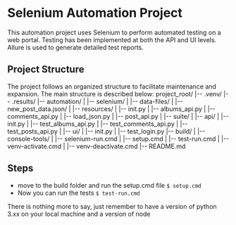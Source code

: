 # Selenium Automation Project

This automation project uses Selenium to perform automated testing on a web portal. Testing has been implemented at both the API and UI levels. Allure is used to generate detailed test reports.

## Project Structure

The project follows an organized structure to facilitate maintenance and expansion. The main structure is described below:
project_root/
|-- .venv/
|-- .results/
|-- automation/
| |-- selenium/
| |-- data-files/
| |-- new_post_data.json/
| |-- resources/
| |-- init.py
| |-- albums_api.py
| |-- comments_api.py
| |-- load_json.py
| |-- post_api.py
| |-- suite/
| |-- api/
| |-- init.py
| |-- test_albums_api.py
| |-- test_comments_api.py
| |-- test_posts_api.py
| |-- ui/
| |-- init.py
| |-- test_login.py
|-- build/
| |-- console-tools/
| |-- selenium-run.cmd
| |-- setup.cmd
| |-- test-run.cmd
| |-- venv-activate.cmd
| |-- venv-deactivate.cmd
|-- README.md

## Steps
- move to the build folder and run the setup.cmd file
`$ setup.cmd`
- Now you can run the tests
`$ test-run.cmd`

There is nothing more to say, just remember to have a version of python 3.xx on your local machine and a version of node


